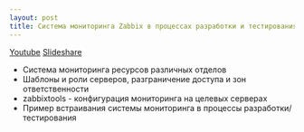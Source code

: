 ```yaml
---
layout: post
title: Система мониторинга Zabbix в процессах разработки и тестирования
---
```

[Youtube](https://www.youtube.com/watch?v=N_v2TIlGr_0)
[Slideshare](http://www.slideshare.net/phdays/zabbix-67168607)
- Система мониторинга ресурсов различных отделов
- Шаблоны и роли серверов, разграничение доступа и зон ответственности
- zabbixtools - конфигурация мониторинга на целевых серверах
- Пример встраивания системы мониторинга в процессы разработки/тестирования


